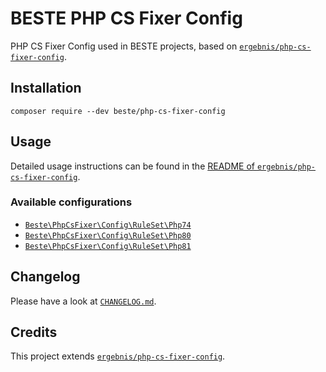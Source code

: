 # BESTE PHP CS Fixer Config

PHP CS Fixer Config used in BESTE projects, based on
[`ergebnis/php-cs-fixer-config`](https://github.com/ergebnis/php-cs-fixer-config).

## Installation

```shell
composer require --dev beste/php-cs-fixer-config
```

## Usage

Detailed usage instructions can be found in the
[README of `ergebnis/php-cs-fixer-config`](https://github.com/ergebnis/php-cs-fixer-config/blob/main/README.md).

### Available configurations

* [`Beste\PhpCsFixer\Config\RuleSet\Php74`](src/Config/RuleSet/Php74.php)
* [`Beste\PhpCsFixer\Config\RuleSet\Php80`](src/Config/RuleSet/Php80.php)
* [`Beste\PhpCsFixer\Config\RuleSet\Php81`](src/Config/RuleSet/Php81.php)

## Changelog

Please have a look at [`CHANGELOG.md`](CHANGELOG.md).

## Credits

This project extends [`ergebnis/php-cs-fixer-config`](https://github.com/ergebnis/php-cs-fixer-config).
